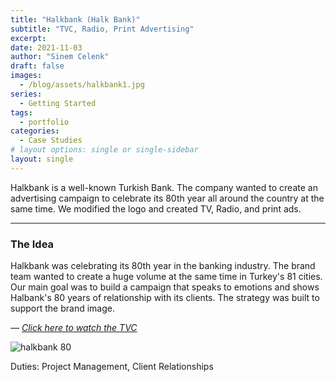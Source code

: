```yaml
---
title: "Halkbank (Halk Bank)"
subtitle: "TVC, Radio, Print Advertising"
excerpt: 
date: 2021-11-03
author: "Sinem Celenk"
draft: false
images:
  - /blog/assets/halkbank1.jpg
series:
  - Getting Started
tags:
  - portfolio
categories:
  - Case Studies
# layout options: single or single-sidebar
layout: single
---
```


Halkbank is a well-known Turkish Bank. The company wanted to create an advertising campaign to celebrate its 80th year all around the country at the same time. We modified the logo and created TV, Radio, and print ads.

---

### The Idea

Halkbank was celebrating its 80th year in the banking industry. The brand team wanted to create a huge volume at the same time in Turkey's 81 cities. Our main goal was to build a campaign that speaks to emotions and shows Halbank's 80 years of relationship with its clients. The strategy was built to support the brand image. 

*— [Click here to watch the TVC](https://youtu.be/0zP8lFqNvtY)*

![halkbank 80](/blog/assets/halkbank_80.jpg)

Duties: Project Management, Client Relationships